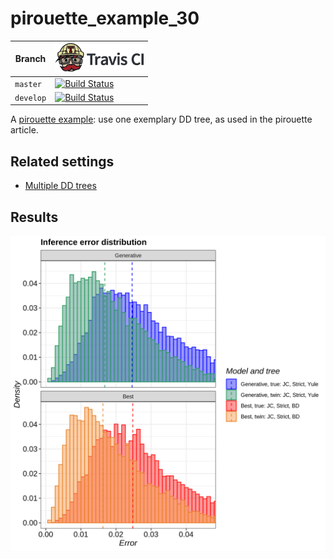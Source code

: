 # pirouette_example_30

Branch   |[![Travis CI logo](pics/TravisCI.png)](https://travis-ci.org)
---------|--------------------------------------------------------------------------------------------------------------------------------------------------------------
`master` |[![Build Status](https://travis-ci.org/richelbilderbeek/pirouette_example_30.svg?branch=master)](https://travis-ci.org/richelbilderbeek/pirouette_example_30)
`develop`|[![Build Status](https://travis-ci.org/richelbilderbeek/pirouette_example_30.svg?branch=develop)](https://travis-ci.org/richelbilderbeek/pirouette_example_30)

A [pirouette example](https://github.com/richelbilderbeek/pirouette_examples):
use one exemplary DD tree, as used in the pirouette article.

## Related settings

 * [Multiple DD trees](https://github.com/richelbilderbeek/pirouette_example_28)

## Results

![](example_30_314/errors.png)
